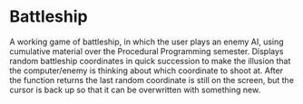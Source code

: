 # Battleship
A working game of battleship, in which the user plays an enemy AI, using cumulative material over the Procedural Programming semester.
Displays random battleship coordinates in quick succession to make the illusion that the computer/enemy is thinking about which coordinate to shoot at.
After the function returns the last random coordinate is still on the screen, but the cursor is back up so that it can be overwritten with something new.
